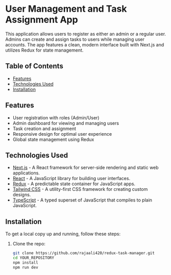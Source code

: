 # User Management and Task Assignment App

This application allows users to register as either an admin or a regular user. Admins can create and assign tasks to users while managing user accounts. The app features a clean, modern interface built with Next.js and utilizes Redux for state management.

## Table of Contents

- [Features](#features)
- [Technologies Used](#technologies-used)
- [Installation](#installation)

## Features

- User registration with roles (Admin/User)
- Admin dashboard for viewing and managing users
- Task creation and assignment
- Responsive design for optimal user experience
- Global state management using Redux

## Technologies Used

- [Next.js](https://nextjs.org/) - A React framework for server-side rendering and static web applications.
- [React](https://reactjs.org/) - A JavaScript library for building user interfaces.
- [Redux](https://redux.js.org/) - A predictable state container for JavaScript apps.
- [Tailwind CSS](https://tailwindcss.com/) - A utility-first CSS framework for creating custom designs.
- [TypeScript](https://www.typescriptlang.org/) - A typed superset of JavaScript that compiles to plain JavaScript.

## Installation

To get a local copy up and running, follow these steps:

1. Clone the repo:

   ```bash
   git clone https://github.com/rajaali420/redux-task-manager.git
   cd YOUR_REPOSITORY
   npm install
   npm run dev
   ```
